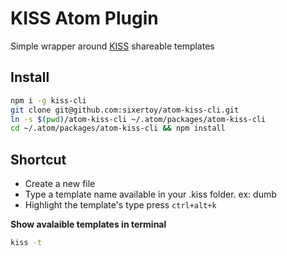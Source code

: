 # KISS Atom Plugin

Simple wrapper around [KISS](https://github.com/sixertoy/kiss-cli) shareable templates

## Install

```bash
npm i -g kiss-cli
git clone git@github.com:sixertoy/atom-kiss-cli.git
ln -s $(pwd)/atom-kiss-cli ~/.atom/packages/atom-kiss-cli
cd ~/.atom/packages/atom-kiss-cli && npm install
```

## Shortcut

* Create a new file
* Type a template name available in your .kiss folder. ex: dumb
* Highlight the template's type press `ctrl+alt+k`

**Show avalaible templates in terminal**

```bash
kiss -t
```
